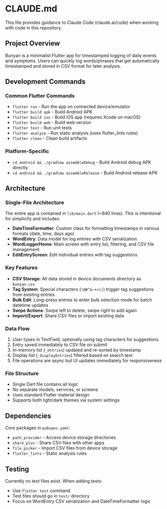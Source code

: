 # CLAUDE.md

This file provides guidance to Claude Code (claude.ai/code) when working with code in this repository.

## Project Overview

Bunyan is a minimalist Flutter app for timestamped logging of daily events and symptoms. Users can quickly log words/phrases that get automatically timestamped and stored in CSV format for later analysis.

## Development Commands

### Common Flutter Commands
- `flutter run` - Run the app on connected device/emulator
- `flutter build apk` - Build Android APK
- `flutter build ios` - Build iOS app (requires Xcode on macOS)
- `flutter build web` - Build web version
- `flutter test` - Run unit tests
- `flutter analyze` - Run static analysis (uses flutter_lints rules)
- `flutter clean` - Clean build artifacts

### Platform-Specific
- `cd android && ./gradlew assembleDebug` - Build Android debug APK directly
- `cd android && ./gradlew assembleRelease` - Build Android release APK

## Architecture

### Single-File Architecture
The entire app is contained in `lib/main.dart` (~940 lines). This is intentional for simplicity and includes:

- **DateTimeFormatter**: Custom class for formatting timestamps in various formats (date, time, days ago)
- **WordEntry**: Data model for log entries with CSV serialization
- **WordLoggerHome**: Main screen with entry list, filtering, and CSV file management
- **EditEntryScreen**: Edit individual entries with tag suggestions

### Key Features
- **CSV Storage**: All data stored in device documents directory as `bunyan.csv`
- **Tag System**: Special characters (`!@#^&~+=\|`) trigger tag suggestions from existing entries
- **Bulk Edit**: Long-press entries to enter bulk selection mode for batch datetime updates
- **Swipe Actions**: Swipe left to delete, swipe right to add again
- **Import/Export**: Share CSV files or import existing data

### Data Flow
1. User types in TextField, optionally using tag characters for suggestions
2. Entry saved immediately to CSV file on submit
3. In-memory list (`_entries`) updated and re-sorted by timestamp
4. Display list (`_displayEntries`) filtered based on search text
5. File operations are async but UI updates immediately for responsiveness

### File Structure
- Single Dart file contains all logic
- No separate models, services, or screens
- Uses standard Flutter material design
- Supports both light/dark themes via system settings

## Dependencies

Core packages in `pubspec.yaml`:
- `path_provider` - Access device storage directories
- `share_plus` - Share CSV files with other apps
- `file_picker` - Import CSV files from device storage
- `flutter_lints` - Static analysis rules

## Testing

Currently no test files exist. When adding tests:
- Use `flutter test` command
- Test files should go in `test/` directory
- Focus on WordEntry CSV serialization and DateTimeFormatter logic